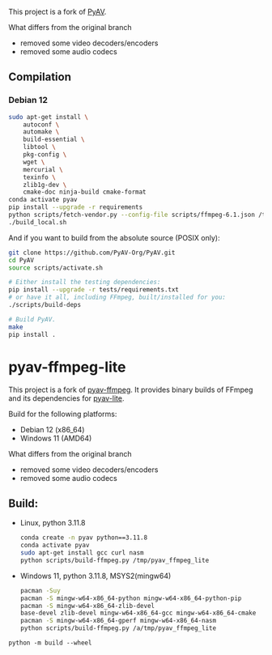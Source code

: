 
This project is a fork of [PyAV](https://github.com/PyAV-Org/PyAV).

What differs from the original branch
- removed some video decoders/encoders
- removed some audio codecs


## Compilation

### Debian 12
```sh
sudo apt-get install \
    autoconf \
    automake \
    build-essential \
    libtool \
    pkg-config \
    wget \
    mercurial \
    texinfo \
    zlib1g-dev \
    cmake-doc ninja-build cmake-format
conda activate pyav
pip install --upgrade -r requirements
python scripts/fetch-vendor.py --config-file scripts/ffmpeg-6.1.json /tmp/pyav
./build_local.sh
```


And if you want to build from the absolute source (POSIX only):

```bash
git clone https://github.com/PyAV-Org/PyAV.git
cd PyAV
source scripts/activate.sh

# Either install the testing dependencies:
pip install --upgrade -r tests/requirements.txt
# or have it all, including FFmpeg, built/installed for you:
./scripts/build-deps

# Build PyAV.
make
pip install .
```


# pyav-ffmpeg-lite

This project is a fork of [pyav-ffmpeg](https://github.com/PyAV-Org/pyav-ffmpeg).
It provides binary builds of FFmpeg and its dependencies for [pyav-lite](https://github.com/adegerard/pyav-ffmpeg-lite).

Build for the following platforms:
- Debian 12 (x86_64)
- Windows 11 (AMD64)

What differs from the original branch
- removed some video decoders/encoders
- removed some audio codecs

## Build:
- Linux, python 3.11.8
    ```sh
    conda create -n pyav python==3.11.8
    conda activate pyav
    sudo apt-get install gcc curl nasm
    python scripts/build-ffmpeg.py /tmp/pyav_ffmpeg_lite
    ```

- Windows  11, python 3.11.8, MSYS2(mingw64)
    ```sh
    pacman -Suy
    pacman -S mingw-w64-x86_64-python mingw-w64-x86_64-python-pip
    pacman -S mingw-w64-x86_64-zlib-devel
    base-devel zlib-devel mingw-w64-x86_64-gcc mingw-w64-x86_64-cmake
    pacman -S mingw-w64-x86_64-gperf mingw-w64-x86_64-nasm
    python scripts/build-ffmpeg.py /a/tmp/pyav_ffmpeg_lite
    ```


`python -m build --wheel`

